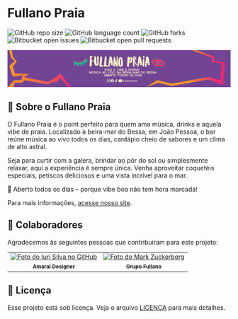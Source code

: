 # Fullano Praia

![GitHub repo size](https://img.shields.io/github/repo-size/iuricode/README-template?style=for-the-badge)
![GitHub language count](https://img.shields.io/github/languages/count/iuricode/README-template?style=for-the-badge)
![GitHub forks](https://img.shields.io/github/forks/iuricode/README-template?style=for-the-badge)
![Bitbucket open issues](https://img.shields.io/bitbucket/issues/iuricode/README-template?style=for-the-badge)
![Bitbucket open pull requests](https://img.shields.io/bitbucket/pr-raw/iuricode/README-template?style=for-the-badge)

![fullanothumb](img/fullanothumb.png)

## 🍹 Sobre o Fullano Praia

O Fullano Praia é o point perfeito para quem ama música, drinks e aquela vibe de praia.
Localizado à beira-mar do Bessa, em João Pessoa, o bar reúne música ao vivo todos os dias, cardápio cheio de sabores e um clima de alto astral.

Seja para curtir com a galera, brindar ao pôr do sol ou simplesmente relaxar, aqui a experiência é sempre única.
Venha aproveitar coquetéis especiais, petiscos deliciosos e uma vista incrível para o mar.

📍 Aberto todos os dias – porque vibe boa não tem hora marcada!

Para mais informações, [acesse nosso site](https://grupofullano.com.br/fullanopraia).

## 🤝 Colaboradores

Agradecemos às seguintes pessoas que contribuíram para este projeto:

<table>
  <tr>
    <td align="center">
      <a href="https://instagram.com/amaraldsn" title="defina o título do link">
        <img src="https://avatars.githubusercontent.com/u/141788258?v=4" width="100px;" alt="Foto do Iuri Silva no GitHub"/><br>
        <sub>
          <b>Amaral Designer</b>
        </sub>
      </a>
    </td>
    <td align="center">
      <a href="https://grupofullano.com.br" title="defina o título do link">
        <img src="https://avatars.githubusercontent.com/u/207589370?v=4" width="100px;" alt="Foto do Mark Zuckerberg"/><br>
        <sub>
          <b>Grupo Fullano</b>
        </sub>
      </a>
    </td>
  </tr>
</table>

## 📝 Licença

Esse projeto está sob licença. Veja o arquivo [LICENÇA](LICENSE.md) para mais detalhes.
